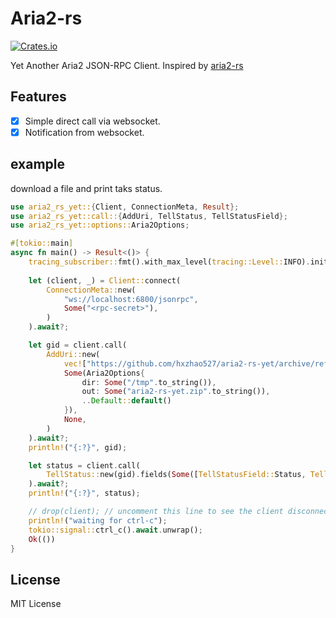 # Aria2-rs
[![Crates.io](https://img.shields.io/crates/v/aria2-rs-yet.svg)](https://crates.io/crates/aria2-rs-yet)

Yet Another Aria2 JSON-RPC Client. Inspired by [aria2-rs](https://github.com/ihciah/aria2-rs)

## Features
- [x] Simple direct call via websocket.
- [x] Notification from websocket.

## example

download a file and print taks status.

```rust
use aria2_rs_yet::{Client, ConnectionMeta, Result};
use aria2_rs_yet::call::{AddUri, TellStatus, TellStatusField};
use aria2_rs_yet::options::Aria2Options;

#[tokio::main]
async fn main() -> Result<()> {
    tracing_subscriber::fmt().with_max_level(tracing::Level::INFO).init();
    
    let (client, _) = Client::connect(
        ConnectionMeta::new(
            "ws://localhost:6800/jsonrpc",
            Some("<rpc-secret>"),
        )
    ).await?;

    let gid = client.call(
        AddUri::new(
            vec!["https://github.com/hxzhao527/aria2-rs-yet/archive/refs/heads/master.zip"],
            Some(Aria2Options{
                dir: Some("/tmp".to_string()),
                out: Some("aria2-rs-yet.zip".to_string()),
                ..Default::default()
            }),
            None,
        )
    ).await?;
    println!("{:?}", gid);

    let status = client.call(
        TellStatus::new(gid).fields(Some([TellStatusField::Status, TellStatusField::Gid]))
    ).await?;
    println!("{:?}", status);

    // drop(client); // uncomment this line to see the client disconnecting
    println!("waiting for ctrl-c");
    tokio::signal::ctrl_c().await.unwrap();
    Ok(())
}
```

## License
MIT License